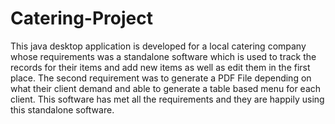 # Catering-Project
This java desktop application is developed for a local catering company whose requirements was a standalone software which is used to 
track the records for their items and add new items as well as edit them in the first place. The second requirement was to generate a PDF 
File depending on what their client demand and able to generate a table based menu for each client. This software has met all the 
requirements and they are happily using this standalone software.
